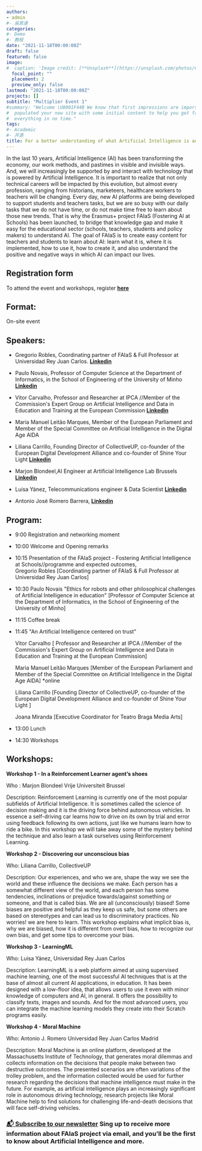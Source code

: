 ```yaml
---
authors:
- admin
#- 吳恩達
categories:
#- Demo
#- 教程
date: "2021-11-18T00:00:00Z"
draft: false
featured: false
image:
#  caption: 'Image credit: [**Unsplash**](https://unsplash.com/photos/CpkOjOcXdUY)'
  focal_point: ""
  placement: 2
  preview_only: false
lastmod: "2021-11-18T00:00:00Z"
projects: []
subtitle: "Multiplier Event 1"
#summary: "Welcome \U0001F44B We know that first impressions are important, so we've
#  populated your new site with some initial content to help you get familiar with
#  everything in no time."
tags:
#- Academic
#- 开源
title: For a better understanding of what Artificial Intelligence is and how it can be used (or misused) in education and training
---
```



In the last 10 years, Artificial Intelligence (AI) has been transforming the economy, our work methods, and pastimes in visible and invisible ways. And, we will increasingly be supported by and interact with technology that is powered by Artificial Intelligence. It is important to realize that not only technical careers will be impacted by this evolution, but almost every profession, ranging from historians, marketeers, healthcare workers to teachers will be changing. Every day, new AI platforms are being developed to support students and teachers tasks, but we are so busy with our daily tasks that we do not have time, or do not make time free to learn about those new trends. That is why the Erasmus+ project FAIaS (Fostering AI at Schools) has been launched, to bridge that knowledge gap and make it easy for the educational sector (schools, teachers, students and policy makers) to understand AI. The goal of FAIaS is to create easy content for teachers and students to learn about AI: learn what it is, where it is implemented, how to use it, how to create it, and also understand the positive and negative ways in which AI can impact our lives. 

## Registration form
To attend the event and workshops, register [**here**](https://docs.google.com/forms/d/e/1FAIpQLSenWv6oMdX3Vj_9EcOAVMHPZP57SuhP3lZVIUTscCsJHKM2nw/viewform)
## Format:
On-site event

## Speakers:

* Gregorio Robles, Coordinating partner of FAIaS & Full Professor at Universidad Rey Juan Carlos. <i class="fab fa-linkedin-in"></i> [**Linkedin**](https://www.linkedin.com/in/gregoriorobles/)

* Paulo Novais, Professor of Computer Science at the Department of Informatics, in the School of Engineering of the University of Minho <i class="fab fa-linkedin-in"></i> [**Linkedin**](https://www.linkedin.com/in/paulo-novais-39b5282/)

* Vitor Carvalho,  Professor and Researcher at IPCA //Member of the Commission's Expert Group on Artificial Intelligence and Data in Education and Training at the European Commission <i class="fab fa-linkedin-in"></i> [**Linkedin**](https://www.linkedin.com/in/v%C3%ADtor-carvalho-184a80112/) 

* Maria Manuel Leitão Marques, Member of the European Parliament and Member of the Special Committee on Artificial Intelligence in the Digital Age AIDA

* Liliana Carrillo, Founding Director of CollectiveUP, co-founder of the European Digital Development Alliance and co-founder of Shine Your Light <i class="fab fa-linkedin-in"></i> [**Linkedin**](https://www.linkedin.com/in/carrilloliliana/)  

* Marjon Blondeel,AI Engineer at Artificial Intelligence Lab Brussels <i class="fab fa-linkedin-in"></i> [**Linkedin**]( https://www.linkedin.com/in/mb-3678a5b3/)  


* Luisa Yánez, Telecommunications engineer & Data Scientist  <i class="fab fa-linkedin-in"></i> [**Linkedin**](https://www.linkedin.com/in/luisa-y%C3%A1nez-guti%C3%A9rrez-ia-bigdata/) 


* Antonio José Romero Barrera, <i class="fab fa-linkedin-in"></i> [**Linkedin**](https://www.linkedin.com/in/antonio-jose-romero-barrera/) 


## Program:

* 9:00 Registration and networking moment 

* 10:00 Welcome and Opening remarks
* 10:15 Presentation of the FAIaS project - Fostering Artificial Intelligence at Schools//programme and expected outcomes,  
Gregorio Robles [Coordinating partner of FAIaS & Full Professor at Universidad Rey Juan Carlos]
* 10:30 Paulo Novais "Ethics for robots and other philosophical challenges of Artificial Intelligence in education" [Professor of Computer Science at the Department of Informatics, in the School of Engineering of the University of Minho] 
* 11:15 Coffee break 
* 11:45 "An Artificial Intelligence centered on trust” 

  Vitor Carvalho [ Professor and Researcher at IPCA //Member of the Commission's Expert
  Group on Artificial Intelligence and Data in Education and Training at the European
  Commission]

  Maria Manuel Leitão Marques [Member of the European Parliament and Member of the
  Special Committee on Artificial Intelligence in the Digital Age AIDA] *online

  Liliana Carrillo [Founding Director of CollectiveUP, co-founder of the European Digital Development Alliance and co-founder of Shine Your Light ]
  
  Joana  Miranda [Executive Coordinator for Teatro Braga Media Arts]
  
* 13:00 Lunch 
* 14:30 Workshops


## Workshops:

**Workshop 1 - In a Reinforcement Learner agent’s shoes**

Who : Marjon Blondeel Vrije Universiteit Brussel 

Description: Reinforcement Learning is currently one of the most popular subfields of Artificial Intelligence. It is sometimes called the science of decision making and it is the driving force behind autonomous vehicles. In essence a self-driving car learns how to drive on its own by trial and error using feedback following its own actions, just like we humans learn how to ride a bike. In this workshop we will take away some of the mystery behind the technique and also learn a task ourselves using Reinforcement Learning. 

**Workshop 2 - Discovering our unconscious bias**

Who: Liliana Carrillo, CollectiveUP 

Description: Our experiences, and who we are, shape the way we see the world and these influence the decisions we make. Each person has a somewhat different view of the world, and each person has some tendencies, inclinations or prejudice towards/against something or someone, and that is called bias. We are all (unconsciously) biased! Some biases are positive and helpful as they keep us safe, but some others are based on stereotypes and can lead us to discriminatory practices. No worries! we are here to learn. This workshop explains what implicit bias is, why we are biased, how it is different from overt bias, how to recognize our own bias, and get some tips to overcome your bias. 

**Workshop 3 - LearningML**

Who: Luisa Yánez, Universidad Rey Juan Carlos

Description: LearningML is a web platform aimed at using supervised machine learning, one of the most successful AI techniques that is at the base of almost all current AI applications, in education. It has been designed with a low-floor idea, that allows users to use it even with minor knowledge of computers and AI, in general. It offers the possibility to classify texts, images and sounds. And for the most advanced users, you can integrate the machine learning models they create into their Scratch programs easily. 

**Workshop 4 - Moral Machine**

Who: Antonio J. Romero Universidad Rey Juan Carlos Madrid

Description: Moral Machine is an online platform, developed at the Massachusetts Institute of Technology, that generates moral dilemmas and collects information on the decisions that people make between two destructive outcomes. The presented scenarios are often variations of the trolley problem, and the information collected would be used for further research regarding the decisions that machine intelligence must make in the future. For example, as artificial intelligence plays an increasingly significant role in autonomous driving technology, research projects like Moral Machine help to find solutions for challenging life-and-death decisions that will face self-driving vehicles.





### [📬 Subscribe to our newsletter](http://eepurl.com/hLgTQz) Sing up to receive more information about FAIaS project via email, and you’ll be the first to know about Artificial Intelligence and more.



